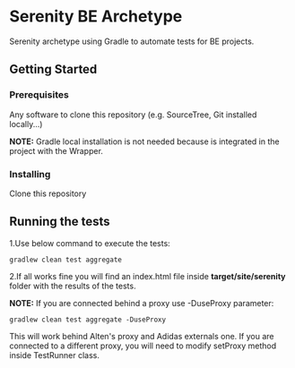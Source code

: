 # Serenity BE Archetype

Serenity archetype using Gradle to automate tests for BE projects.

## Getting Started

### Prerequisites

Any software to clone this repository (e.g. SourceTree, Git installed locally...)

**NOTE:** Gradle local installation is not needed because is integrated in the project with the Wrapper.

### Installing

Clone this repository

## Running the tests

1.Use below command to execute the tests:

```
gradlew clean test aggregate
```

2.If all works fine you will find an index.html file inside **target/site/serenity** folder with the results of the tests.

**NOTE:** If you are connected behind a proxy use -DuseProxy parameter:

```
gradlew clean test aggregate -DuseProxy
```

This will work behind Alten's proxy and Adidas externals one.
If you are connected to a different proxy, you will need to modify setProxy method inside TestRunner class.
